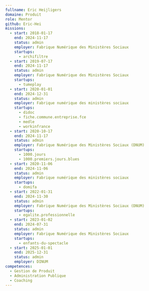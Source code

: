 ```yaml
---
fullname: Eric Heijligers
domaine: Produit
role: Mentor
github: Eric-Hei
missions:
  - start: 2018-01-17
    end: 2024-11-17
    status: admin
    employer: Fabrique Numérique des Ministères Sociaux
    startups:
      - archifiltre
  - start: 2019-07-17
    end: 2024-11-17
    status: admin
    employer: Fabrique Numérique des Ministères Sociaux
    startups:
      - tumeplay
  - start: 2020-01-01
    end: 2024-12-31
    status: admin
    employer: Fabrique numérique des ministères sociaux
    startups:
      - didoc
      - fiche.commune.entreprise.fce
      - medle
      - workinfrance
  - start: 2020-10-17
    end: 2024-11-17
    status: admin
    employer: Fabrique Numérique des Ministères Sociaux (DNUM)
    startups:
      - 1000.jours
      - 1000.premiers.jours.blues
  - start: 2020-11-06
    end: 2024-11-06
    status: admin
    employer: Fabrique numérique des ministères sociaux
    startups:
      - domifa
  - start: 2022-01-31
    end: 2024-11-30
    status: admin
    employer: Fabrique Numérique des Ministères Sociaux (DNUM)
    startups:
      - egalite.professionnelle
  - start: 2023-01-02
    end: 2024-07-31
    status: admin
    employer: Fabrique Numérique des Ministères Sociaux
    startups:
      - enfants-du-spectacle
  - start: 2025-01-01
    end: 2025-12-31
    status: admin
    employer: DINUM
competences:
  - Gestion de Produit
  - Administration Publique
  - Coaching
---
```


